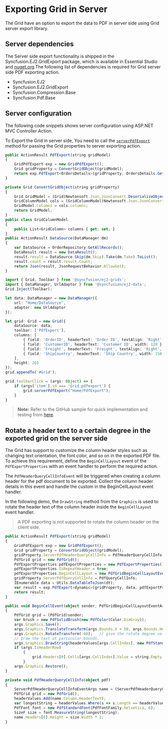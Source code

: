 # Exporting Grid in Server

The Grid have an option to export the data to PDF in server side using Grid server export library.

## Server dependencies

The Server side export functionality is shipped in the Syncfusion.EJ2.GridExport package, which is available in Essential Studio and [nuget.org](https://www.nuget.org/).The following list of dependencies is required for Grid server side PDF exporting action.

* Syncfusion.EJ2
* Syncfusion.EJ2.GridExport
* Syncfusion.Compression.Base
* Syncfusion.Pdf.Base

## Server configuration

The following code snippets shows server configuration using ASP.NET MVC Controller Action.

To Export the Grid in server side, You need to call the
 [`serverPdfExport`](../../api/grid/#serverpdfexport) method for passing the Grid properties to server exporting action.

```typescript
public ActionResult PdfExport(string gridModel)
{
    GridPdfExport exp = new GridPdfExport();
    Grid gridProperty = ConvertGridObject(gridModel);
    return exp.PdfExport<OrdersDetails>(gridProperty, OrdersDetails.GetAllRecords());
}

private Grid ConvertGridObject(string gridProperty)
{
    Grid GridModel = (Grid)Newtonsoft.Json.JsonConvert.DeserializeObject(gridProperty, typeof(Grid));
    GridColumnModel cols = (GridColumnModel)Newtonsoft.Json.JsonConvert.DeserializeObject(gridProperty, typeof(GridColumnModel));
    GridModel.Columns = cols.columns;
    return GridModel;
}
public class GridColumnModel
{
    public List<GridColumn> columns { get; set; }
}
public ActionResult DataSource(DataManager dm)
{
    var DataSource = OrderRepository.GetAllRecords();
    DataResult result = new DataResult();
    result.result = DataSource.Skip(dm.Skip).Take(dm.Take).ToList();
    result.count = result.result.Count;
    return Json(result, JsonRequestBehavior.AllowGet);
}

```

```typescript
import { Grid, Toolbar } from '@syncfusion/ej2-grids';
import { DataManager, UrlAdaptor } from '@syncfusion/ej2-data';
Grid.Inject(Toolbar);

let data: DataManager = new DataManager({
    url: "Home/DataSource",
    adaptor: new UrlAdaptor
});

let grid: Grid = new Grid({
    dataSource: data,
    toolbar: ['PdfExport'],
    columns: [
        { field: 'OrderID', headerText: 'Order ID', textAlign: 'Right', width: 100 },
        { field: 'CustomerID', headerText: 'Customer ID', width: 120 },
        { field: 'Freight', headerText: 'Freight', textAlign: 'Right', width: 120, format: 'C2' },
        { field: 'ShipCountry', headerText: 'Ship Country', width: 150 }
    ],
    height: 265
});
grid.appendTo('#Grid');

grid.toolbarClick = (args: Object) => {
    if (args['item'].id === 'Grid_pdfexport') {
        grid.serverPdfExport("Home/PdfExport");
    }
}

```

> **Note:** Refer to the GitHub sample for quick implementation and testing from [here](https://github.com/SyncfusionExamples/TypeScript-EJ2-Grid-server-side-exporting).

## Rotate a header text to a certain degree in the exported grid on the server side

The Grid has support to customize the column header styles such as changing text orientation, the font color, and so on in the exported PDF file. To achieve this requirement, define the `BeginCellLayout` event of the `PdfExportProperties` with an event handler to perform the required action.

The `PdfHeaderQueryCellInfoEvent` will be triggered when creating a column header for the pdf document to be exported. Collect the column header details in this event and handle the custom in the BeginCellLayout event handler.

In the following demo, the `DrawString` method from the `Graphics` is used to rotate the header text of the column header inside the `BeginCellLayout` event handler.

> A PDF exporting is not supported to rotate the column header on the client side.

```typescript
public ActionResult PdfExport(string gridModel)
{
    GridPdfExport exp = new GridPdfExport();
    Grid gridProperty = ConvertGridObject(gridModel);
    gridProperty.ServerPdfHeaderQueryCellInfo = PdfHeaderQueryCellInfo;
    PdfGrid grid = new PdfGrid();
    PdfExportProperties pdfExportProperties = new PdfExportProperties();
    pdfExportProperties.IsRepeatHeader = true;
    pdfExportProperties.BeginCellLayout = new PdfGridBeginCellLayoutEventHandler(BeginCellEvent);
    gridProperty.ServerPdfQueryCellInfo = PdfQueryCellInfo;
    IEnumerable data = Utils.DataTableToJson(dt);
    var result = exp.PdfExport<dynamic>(gridProperty, data, pdfExportProperties);
    return result;
}

public void BeginCellEvent(object sender, PdfGridBeginCellLayoutEventArgs args)
{
    PdfGrid grid = (PdfGrid)sender;
    var brush = new PdfSolidBrush(new PdfColor(Color.DimGray));
    args.Graphics.Save();
    args.Graphics.TranslateTransform(args.Bounds.X + 50, args.Bounds.Height + 40); // give the value for bounds x and Y by the user
    args.Graphics.RotateTransform(-60);   // give the rotate degree value by the user
    // Draw the text at particular bounds.
    args.Graphics.DrawString(headerValues[args.CellIndex], new PdfStandardFont(PdfFontFamily.Helvetica, 10), brush, new PointF(0, 0));
    if (args.IsHeaderRow)
        {
            grid.Headers[0].Cells[args.CellIndex].Value = string.Empty;
        }
    args.Graphics.Restore();
}

private void PdfHeaderQueryCellInfo(object pdf)
{
    ServerPdfHeaderQueryCellInfoEventArgs name = (ServerPdfHeaderQueryCellInfoEventArgs)pdf;
    PdfGrid grid = new PdfGrid();
    headerValues.Add(name.Column.HeaderText);
    var longestString = headerValues.Where(s => s.Length == headerValues.Max(m => m.Length)).First();
    PdfFont font = new PdfStandardFont(PdfFontFamily.Helvetica, 6);
    SizeF size = font.MeasureString(longestString);
    name.Headers[0].Height = size.Width * 2;
}

```